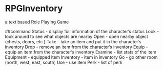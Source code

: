 # RPGInventory
a text based Role Playing Game

##command
Status - display full information of the character’s status
Look - look around to see what objects are nearby
Open - open nearby object (chests, doors, etc.)
Take - take an item and put it in the character’s inventory
Drop - remove an item from the character’s inventory
Equip - equip an item from the character’s inventory
Examine - list stats of the item
Equipment - equipped item
Inventory - item in inventory
Go - go other room (north, west, east, south)
Use - use item
Perk - list of perk
